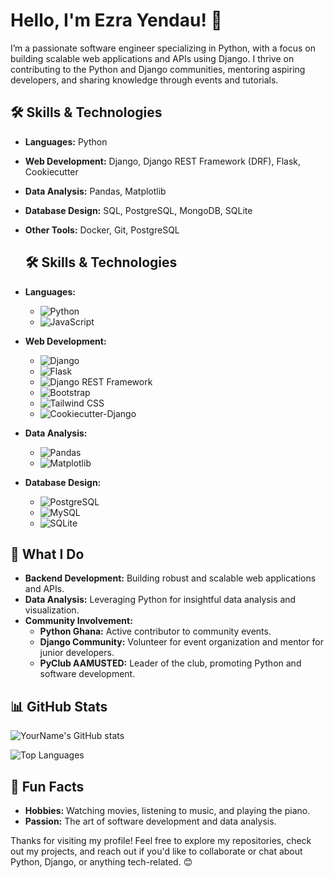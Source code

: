 # Hello, I'm Ezra Yendau! 👋

I’m a passionate software engineer specializing in Python, with a focus on building scalable web applications and APIs using Django. I thrive on contributing to the Python and Django communities, mentoring aspiring developers, and sharing knowledge through events and tutorials.

## 🛠️ Skills & Technologies

- **Languages:** Python
- **Web Development:** Django, Django REST Framework (DRF), Flask, Cookiecutter
- **Data Analysis:** Pandas, Matplotlib
- **Database Design:** SQL, PostgreSQL, MongoDB, SQLite
- **Other Tools:** Docker, Git, PostgreSQL

  ## 🛠️ Skills & Technologies

- **Languages:**
  - ![Python](https://img.shields.io/badge/Python-3776AB?style=flat&logo=python&logoColor=white)
  - ![JavaScript](https://img.shields.io/badge/JavaScript-F7DF1E?style=flat&logo=javascript&logoColor=black)

- **Web Development:**
  - ![Django](https://img.shields.io/badge/Django-092E20?style=flat&logo=django&logoColor=white)
  - ![Flask](https://img.shields.io/badge/Flask-000000?style=flat&logo=flask&logoColor=white)
  - ![Django REST Framework](https://img.shields.io/badge/Django%20REST%20Framework-0087B5?style=flat&logo=django&logoColor=white)
  - ![Bootstrap](https://img.shields.io/badge/Bootstrap-563D7C?style=flat&logo=bootstrap&logoColor=white)
  - ![Tailwind CSS](https://img.shields.io/badge/Tailwind%20CSS-06B6D4?style=flat&logo=tailwindcss&logoColor=white)
  - ![Cookiecutter-Django](https://img.shields.io/badge/Cookiecutter--Django-FF4F00?style=flat&logo=cookiecutter&logoColor=white)

- **Data Analysis:**
  - ![Pandas](https://img.shields.io/badge/Pandas-150458?style=flat&logo=pandas&logoColor=white)
  - ![Matplotlib](https://img.shields.io/badge/Matplotlib-003A6C?style=flat&logo=matplotlib&logoColor=white)

- **Database Design:**
  - ![PostgreSQL](https://img.shields.io/badge/PostgreSQL-4169E1?style=flat&logo=postgresql&logoColor=white)
  - ![MySQL](https://img.shields.io/badge/MySQL-4479A1?style=flat&logo=mysql&logoColor=white)
  - ![SQLite](https://img.shields.io/badge/SQLite-003B57?style=flat&logo=sqlite&logoColor=white)


## 💼 What I Do

- **Backend Development:** Building robust and scalable web applications and APIs.
- **Data Analysis:** Leveraging Python for insightful data analysis and visualization.
- **Community Involvement:** 
  - **Python Ghana:** Active contributor to community events.
  - **Django Community:** Volunteer for event organization and mentor for junior developers.
  - **PyClub AAMUSTED:** Leader of the club, promoting Python and software development.

## 📊 GitHub Stats

![YourName's GitHub stats](https://github-readme-stats.vercel.app/api?username=ezi-code&show_icons=true&hide_title=true&hide=prs&count_private=true&hide_border=true&theme=radical&rank_icon=github)

![Top Languages](https://github-readme-stats.vercel.app/api/top-langs/?username=ezi-code&hide=html&hide_title=true&layout=compact&hide_border=true&theme=radical)


## 🎨 Fun Facts

- **Hobbies:** Watching movies, listening to music, and playing the piano.
- **Passion:** The art of software development and data analysis.

Thanks for visiting my profile! Feel free to explore my repositories, check out my projects, and reach out if you'd like to collaborate or chat about Python, Django, or anything tech-related. 😊
